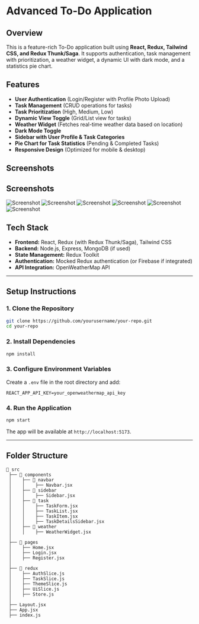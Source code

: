 # Advanced To-Do Application

## Overview
This is a feature-rich To-Do application built using **React, Redux, Tailwind CSS, and Redux Thunk/Saga**. It supports authentication, task management with prioritization, a weather widget, a dynamic UI with dark mode, and a statistics pie chart.

## Features
- **User Authentication** (Login/Register with Profile Photo Upload)
- **Task Management** (CRUD operations for tasks)
- **Task Prioritization** (High, Medium, Low)
- **Dynamic View Toggle** (Grid/List view for tasks)
- **Weather Widget** (Fetches real-time weather data based on location)
- **Dark Mode Toggle**
- **Sidebar with User Profile & Task Categories**
- **Pie Chart for Task Statistics** (Pending & Completed Tasks)
- **Responsive Design** (Optimized for mobile & desktop)

## Screenshots

## Screenshots

![Screenshot](https://github.com/harshvyas0803/quadbTech/blob/main/src/assets/1.png)
![Screenshot](https://github.com/harshvyas0803/quadbTech/blob/main/src/assets/2.png)
![Screenshot](https://github.com/harshvyas0803/quadbTech/blob/main/src/assets/3.png)
![Screenshot](https://github.com/harshvyas0803/quadbTech/blob/main/src/assets/4.png)
![Screenshot](https://github.com/harshvyas0803/quadbTech/blob/main/src/assets/5.png)
![Screenshot](https://github.com/harshvyas0803/quadbTech/blob/main/src/assets/6.png)
 


## Tech Stack
- **Frontend:** React, Redux (with Redux Thunk/Saga), Tailwind CSS
- **Backend:** Node.js, Express, MongoDB (if used)
- **State Management:** Redux Toolkit
- **Authentication:** Mocked Redux authentication (or Firebase if integrated)
- **API Integration:** OpenWeatherMap API

---
## Setup Instructions

### 1. Clone the Repository
```sh
git clone https://github.com/yourusername/your-repo.git
cd your-repo
```

### 2. Install Dependencies
```sh
npm install
```

### 3. Configure Environment Variables
Create a `.env` file in the root directory and add:
```env
REACT_APP_API_KEY=your_openweathermap_api_key
```

### 4. Run the Application
```sh
npm start
```
The app will be available at `http://localhost:5173`.



---
## Folder Structure
```
📂 src
 ├── 📂 components
 │    ├── 📂 navbar
 │    │    ├── Navbar.jsx
 │    ├── 📂 sidebar
 │    │    ├── Sidebar.jsx
 │    ├── 📂 task
 │    │    ├── TaskForm.jsx
 │    │    ├── TaskList.jsx
 │    │    ├── TaskItem.jsx
 │    │    ├── TaskDetailsSidebar.jsx
 │    ├── 📂 weather
 │    │    ├── WeatherWidget.jsx
 │
 ├── 📂 pages
 │    ├── Home.jsx
 │    ├── Login.jsx
 │    ├── Register.jsx
 │
 ├── 📂 redux
 │    ├── AuthSlice.js
 │    ├── TaskSlice.js
 │    ├── ThemeSlice.js
 │    ├── UiSlice.js
 │    ├── Store.js
 │
 ├── Layout.jsx
 ├── App.jsx
 ├── index.js
```
